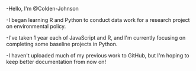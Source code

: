 -Hello, I'm @Colden-Johnson

-I began learning R and Python to conduct data work for a research project on environmental policy.

-I've taken 1 year each of JavaScript and R, and I'm currently focusing on completing some baseline projects in Python.

-I haven't uploaded much of my previous work to GitHub, but I'm hoping to keep better documentation from now on! 


